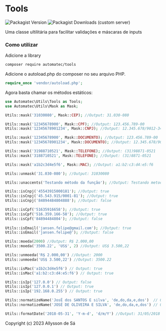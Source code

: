 # Tools

![Packagist Version](https://img.shields.io/packagist/v/automatec/tools)
![Packagist Downloads (custom server)](https://img.shields.io/packagist/dt/automatec/tools?server=https%3A%2F%2Fpackagist.org)


Uma classe ultilitária para facilitar validações e máscaras de inputs

### Como utilizar

Adicione a library

```sh
composer require automatec/tools
```
    
Adicione o autoload.php do composer no seu arquivo PHP.

```php
require_once 'vendor/autoload.php';  
```

Agora basta chamar os métodos estáticos:

```php
use Automatec\Utils\Tools as Tools;
use Automatec\Utils\Mask as Mask;

Utils::mask('31030080', Mask::CEP); //Output: 31.030-080

Utils::mask('12345678900', Mask::CPF); //Output: 123.456.789-00
Utils::mask('12345678901234', Mask::CNPJ); //Output: 12.345.678/9012-34

Utils::mask('12345678900', Mask::DOCUMENTO); //Output: 123.456.789-00
Utils::mask('12345678901234', Mask::DOCUMENTO); //Output: 12.345.678/9012-34

Utils::mask('31988710521', Mask::TELEFONE); //Output: (31)98871-0521
Utils::mask('3188710521', Mask::TELEFONE); //Output: (31)8871-0521

Utils::mask('a1b2c3d4e5f6', Mask::MAC); //Output: a1:b2:c3:d4:e5:f6

Utils::unmask('31.030-080'); //Output: 31030080

Utils::unaccents('Testando método da função'); //Output: Testando metodo da funcao

Utils::isCnpj('45543915000181'); //Output: true
Utils::isCnpj('45.543.915/0001-81'); //Output: true
Utils::isCnpj('84894484804888'); //Output: false

Utils::isCpf('51635916658'); //Output: true
Utils::isCpf('516.359.166-58'); //Output: true
Utils::isCpf('84894484804'); //Output: false
 
Utils::isEmail('jansen.felipe@gmail.com'); //Output: true   
Utils::isEmail('jansen.felipe@'); //Output: false   

Utils::moeda(2000) //Output: R$ 2.000,00   
Utils::moeda('3500.22', 'US$', 2) //Output: US$ 3.500,22   

Utils::unmoeda('R$ 2.000,00') //Output: 2000   
Utils::unmoeda('US$ 3.500,22') //Output: 3500.22

Utils::isMac('a1b2c3d4e5f6') // Output: true
Utils::isMac('a1:b2:c3:d4:e5:f6') // Output: true

Utils::isIp('127.0.0') // Output: false
Utils::isIp('127.0.0.1') // Output: true
Utils::isIp('192.168.0.255') // Output: true

Utils::normatizeName('JosÉ dos SANTOS E silva', 'de,do,da,e,dos')  // Output: José dos Santos e Silva
Utils::normatizeName('JOSÉ DE OLIVEIRA E SILVA', 'de,do,da,e,dos') // Output: José de Oliveira e Silva

Utils::formatDate('2018-05-31', 'Y-m-d', 'd/m/Y') //Output: 31/05/2018
```


Copyright (c) 2023 Allysson de Sá
